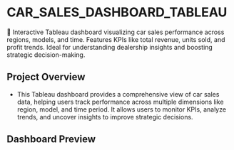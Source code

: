 # CAR_SALES_DASHBOARD_TABLEAU
🚗 Interactive Tableau dashboard visualizing car sales performance across regions, models, and time. Features KPIs like total revenue, units sold, and profit trends. Ideal for understanding dealership insights and boosting strategic decision-making.

## Project Overview
- This Tableau dashboard provides a comprehensive view of car sales data, helping users track performance across multiple dimensions like region, model, and time period. It allows users to monitor KPIs, analyze trends, and uncover insights to improve strategic decisions.

## Dashboard Preview

<img src=""/>


